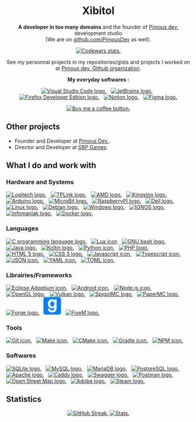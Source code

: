 <div align="center">

# Xibitol
**A developer in too many domains** and the founder of [Pimous dev.](https://www.pimous.dev) development studio<br>(We are on [github.com/PimousDev](https://www.github.com/PimousDev) as well).

<a href="https://www.codewars.com/users/Xibitol"><img src="https://www.codewars.com/users/Xibitol/badges/micro" alt="Codewars stats." height="25px"></a>

See my personnal projects in my repositories/gists and projects I worked on at [Pimous dev. Github organization](https://www.github.com/PimousDev).

**My everyday softwares :**

<a href="https://code.visualstudio.com"><img src="https://upload.wikimedia.org/wikipedia/commons/9/9a/Visual_Studio_Code_1.35_icon.svg" height="48" width="48" alt="Visual Studio Code logo."/></a>&nbsp;&nbsp;
<a href="https://www.jetbrains.com/"><img src="https://www.jetbrains.com/icon.svg" height="48" width="48" alt="JetBrains logo."/></a>&nbsp;&nbsp;
<a href="https://www.mozilla.org/fr/firefox/developer/"><img src="https://www.mozilla.org/media/protocol/img/logos/firefox/browser/developer/logo.41d42822c8fb.svg" height="48" width="48" alt="Firefox Developer Edition logo."/></a>&nbsp;&nbsp;
<a href="https://notion.so"><img src="https://cdn.simpleicons.org/notion" height="48" width="48" alt="Notion logo."/></a>&nbsp;&nbsp;
<a href="https://www.figma.com"><img src="https://cdn.simpleicons.org/figma" height="48" width="48" alt="Figma logo."/></a>

<a href="https://www.buymeacoffee.com/Xibitol"><img src="https://img.buymeacoffee.com/button-api?text=Buy+me+a+byte&slug=Xibitol&button_colour=ff9800&font_colour=000000&font_family=Lato&outline_colour=000000&coffee_colour=FFDD00" height="40px" alt="Buy me a coffee button."/></a>
</div>

## Other projects
- Founder and Developer at [Pimous Dev.](https://www.pimous.dev).
- Director and Developer at [SBP Games](https://www.sbpgames.fr).


## What I do and work with
### Hardware and Systems
<a href="https://www.logitech.com"><img src="https://cdn.simpleicons.org/logitech" height="48" width="48" alt="Logitech logo."/></a>&nbsp;&nbsp;
<a href="https://www.tplink.com"><img src="https://cdn.simpleicons.org/tplink" height="48" width="48" alt="TPLink logo."/></a>&nbsp;&nbsp;
<a href="https://www.amd.com"><img src="https://cdn.simpleicons.org/amd" height="48" width="48" alt="AMD logo."/></a>&nbsp;&nbsp;
<a href="https://www.kingston.com"><img src="https://cdn.simpleicons.org/kingstontechnology" height="48" width="48" alt="Kingston logo."/></a>&nbsp;&nbsp;
<a href="https://www.arduino.cc"><img src="https://cdn.simpleicons.org/arduino" height="48" width="48" alt="Arduino logo."/></a>&nbsp;&nbsp;
<a href="https://makecode.microbit.org"><img src="https://cdn.simpleicons.org/microbit" height="48" width="48" alt="MicroBit logo."/></a>&nbsp;&nbsp;
<a href="https://www.raspberrypi.com"><img src="https://cdn.simpleicons.org/raspberrypi" height="48" width="48" alt="RaspberryPI logo."/></a>&nbsp;&nbsp;
<a href="https://www.dell.com"><img src="https://cdn.simpleicons.org/dell" height="48" width="48" alt="Dell logo."/></a>&nbsp;&nbsp;
<a href="https://www.linux.org"><img src="https://cdn.simpleicons.org/linux" height="48" width="48" alt="Linux logo."/></a>&nbsp;&nbsp;
<a href="https://www.debian.org"><img src="https://cdn.simpleicons.org/debian" height="48" width="48" alt="Debian logo."/></a>&nbsp;&nbsp;
<a href="https://www.microsoft.com/fr-fr/windows"><img src="https://upload.wikimedia.org/wikipedia/commons/8/87/Windows_logo_-_2021.svg" height="48" width="48" alt="Windows logo."/></a>&nbsp;&nbsp;
<a href="https://www.ionos.com"><img src="https://cdn.simpleicons.org/ionos" height="48" width="48" alt="IONOS logo."/></a>&nbsp;&nbsp;
<a href="https://www.infomaniak.com"><img src="https://cdn.simpleicons.org/infomaniak" height="48" width="48" alt="Infomaniak logo."/></a>&nbsp;&nbsp;
<a href="https://www.docker.com"><img src="https://cdn.simpleicons.org/docker" height="48" width="48" alt="Docker logo."/></a>&nbsp;&nbsp;

### Languages
<a href="https://www.open-std.org/jtc1/sc22/wg14"><img src="https://cdn.simpleicons.org/c" height="48" width="48" alt="C programming language logo."/></a>&nbsp;&nbsp;
<a href="https://www.lua.org"><img src="https://cdn.simpleicons.org/lua" height="48" width="48" alt="Lua icon"/></a>&nbsp;&nbsp;
<a href="https://www.gnu.org/software/bash"><img src="https://cdn.simpleicons.org/gnubash" height="48" width="48" alt="GNU bash logo."/></a>&nbsp;&nbsp;
<a href="https://www.dev.java"><img src="https://cdn.simpleicons.org/openjdk" height="48" width="48" alt="Java logo."/></a>&nbsp;&nbsp;
<a href="https://www.kotlinlang.org/"><img src="https://www.kotlinlang.org/assets/images/favicon.svg" height="48" width="48" alt="Koltin logo."/></a>&nbsp;&nbsp;
<a href="https://www.python.org"><img src="https://cdn.simpleicons.org/python" height="48" width="48" alt="Python icon."/></a>&nbsp;&nbsp;
<a href="https://www.php.net"><img src="https://cdn.simpleicons.org/php" height="48" width="48" alt="PHP logo."/></a>&nbsp;&nbsp;
<a href="https://developer.mozilla.org/fr/docs/Web/HTML"><img src="https://cdn.simpleicons.org/html5" height="48" width="48" alt="HTML 5 logo."/></a>&nbsp;&nbsp;
<a href="https://developer.mozilla.org/fr/docs/Web/CSS"><img src="https://cdn.simpleicons.org/css3" height="48" width="48" alt="CSS 3 logo."/></a>&nbsp;&nbsp;
<a href="https://developer.mozilla.org/fr/docs/Web/JavaScript"><img src="https://cdn.simpleicons.org/javascript" height="48" width="48" alt="Javascript icon."/></a>&nbsp;&nbsp;
<a href="https://www.typescriptlang.org"><img src="https://cdn.simpleicons.org/typescript" height="48" width="48" alt="Typescript icon."/></a>&nbsp;&nbsp;
<a href="https://www.json.org"><img src="https://cdn.simpleicons.org/json" height="48" width="48" alt="JSON icon."/></a>&nbsp;&nbsp;
<a href="https://www.yaml.org"><img src="https://cdn.simpleicons.org/yaml" height="48" width="48" alt="YAML icon."/></a>&nbsp;&nbsp;
<a href="https://www.toml.io"><img src="https://cdn.simpleicons.org/toml" height="48" width="48" alt="TOML icon."/></a>&nbsp;&nbsp;

### Librairies/Frameworks
<a href="https://www.adoptium.net/"><img src="https://cdn.simpleicons.org/eclipseadoptium" height="48" width="48" alt="Eclipse Adoptium icon."/></a>&nbsp;&nbsp;
<a href="https://developer.android.com/"><img src="https://cdn.simpleicons.org/android" height="48" width="48" alt="Android icon."/></a>&nbsp;&nbsp;
<a href="https://www.nodejs.org"><img src="https://cdn.simpleicons.org/node.js" height="48" width="48" alt="Node.js icon."/></a>&nbsp;&nbsp;
<a href="https://www.opengl.org"><img src="https://cdn.simpleicons.org/opengl" height="48" width="48" alt="OpenGL logo."/></a>&nbsp;&nbsp;
<a href="https://www.vulkan.org"><img src="https://cdn.simpleicons.org/vulkan" height="48" width="48" alt="Vulkan logo."/></a>&nbsp;&nbsp;
<a href="https://www.spigotmc.org"><img src="https://cdn.simpleicons.org/spigotmc" height="48" width="48" alt="SpigotMC logo."/></a>&nbsp;&nbsp;
<a href="https://www.papermc.io"><img src="https://www.papermc.io/assets/logo/256x.png" height="48" width="48" alt="PaperMC logo."/></a>&nbsp;&nbsp;
<a href="https://www.minecraftforge.net"><img src="https://avatars.githubusercontent.com/u/1390178?s=200&v=4" height="48" width="48" alt="Forge logo."/></a>&nbsp;&nbsp;
<a href="https://gmod.facepunch.com"><img src="https://raw.githubusercontent.com/PrikolMen/gmod_icons/main/logo.svg" height="48" width="48" alt="Garry's Mod logo."/></a>&nbsp;&nbsp;
<a href="https://www.fivem.net"><img src="https://cdn.simpleicons.org/fivem" height="48" width="48" alt="FiveM logo."/></a>&nbsp;&nbsp;

### Tools
<a href="https://www.git-scm.org"><img src="https://cdn.simpleicons.org/git" height="48" width="48" alt="Git icon."/></a>&nbsp;&nbsp;
<a href="https://www.gnu.org/software/make"><img src="https://cdn.simpleicons.org/make" height="48" width="48" alt="Make icon."/></a>&nbsp;&nbsp;
<a href="https://cmake.org/"><img src="https://cdn.simpleicons.org/cmake" height="48" width="48" alt="CMake icon."/></a>&nbsp;&nbsp;
<a href="https://www.gradle.org"><img src="https://cdn.simpleicons.org/gradle" height="48" width="48" alt="Gradle icon."/></a>&nbsp;&nbsp;
<a href="https://www.npmjs.com"><img src="https://cdn.simpleicons.org/npm" height="48" width="48" alt="NPM icon."/></a>&nbsp;&nbsp;

### Softwares
<a href="https://www.sqlite.org"><img src="https://cdn.simpleicons.org/sqlite" height="48" width="48" alt="SQLite logo."/></a>&nbsp;&nbsp;
<a href="https://www.mysql.com"><img src="https://cdn.simpleicons.org/mysql" height="48" width="48" alt="MySQL logo."/></a>&nbsp;&nbsp;
<a href="https://www.mariadb.org"><img src="https://cdn.simpleicons.org/mariadb" height="48" width="48" alt="MariaDB logo."/></a>&nbsp;&nbsp;
<a href="https://www.postgresql.org"><img src="https://cdn.simpleicons.org/postgresql" height="48" width="48" alt="PostgreSQL logo."/></a>&nbsp;&nbsp;
<a href="https://www.apache.org"><img src="https://cdn.simpleicons.org/apache" height="48" width="48" alt="Apache logo."/></a>&nbsp;&nbsp;
<a href="https://www.caddyserver.com"><img src="https://cdn.simpleicons.org/caddy" height="48" width="48" alt="Caddy logo."/></a>&nbsp;&nbsp;
<a href="https://www.swagger.io"><img src="https://cdn.simpleicons.org/swagger" height="48" width="48" alt="Swagger logo."/></a>&nbsp;&nbsp;
<a href="https://www.postman.com"><img src="https://cdn.simpleicons.org/postman" height="48" width="48" alt="Postman logo."/></a>&nbsp;&nbsp;
<a href="https://www.openstreetmap.org"><img src="https://cdn.simpleicons.org/openstreetmap" height="48" width="48" alt="Open Street Map logo."/></a>&nbsp;&nbsp;
<a href="https://www.adobe.com"><img src="https://www.adobe.com/homepage/img/favicons/favicon-180.png" height="48" width="48" alt="Adobe logo."/></a>&nbsp;&nbsp;
<a href="https://www.steam.com"><img src="https://cdn.simpleicons.org/steam" height="48" width="48" alt="Steam logo."/></a>&nbsp;&nbsp;

## Statistics
<div align="center">
	<a href="https://git.io/streak-stats"><img src="https://streak-stats.demolab.com?user=Xibitol&mode=weekly&hide_current_streak=true&hide_longest_streak=true&card_width=192&theme=gruvbox-duo&background=ffffff&border=e4e2e2" alt="GitHub Streak."/></a>
	<a href="https://github.com/anuraghazra/github-readme-stats"><img src="https://github-readme-stats.vercel.app/api?username=Xibitol&hide=prs&show=prs_merged&show_icons=true&card_width=448&theme=gruvbox&bg_color=ffffff" alt="Stats."/></a>
</div>
